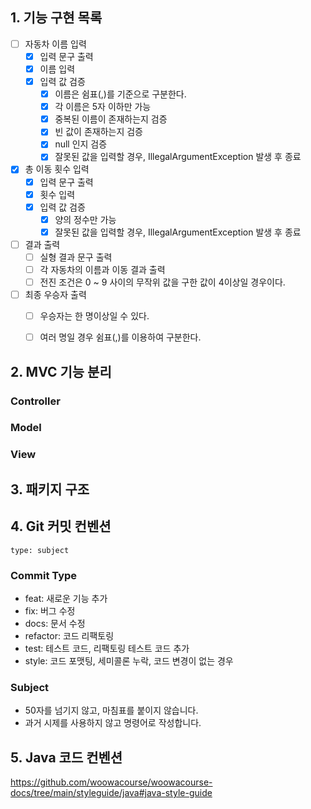 ## 1. 기능 구현 목록

- [ ] 자동차 이름 입력
  - [x] 입력 문구 출력
  - [x] 이름 입력
  - [x] 입력 값 검증 
    - [x] 이름은 쉼표(,)를 기준으로 구분한다.
    - [x] 각 이름은 5자 이하만 가능
    - [x] 중복된 이름이 존재하는지 검증
    - [x] 빈 값이 존재하는지 검증
    - [x] null 인지 검증
    - [x] 잘못된 값을 입력할 경우, IllegalArgumentException 발생 후 종료 
- [x] 총 이동 횟수 입력
  - [x] 입력 문구 출력
  - [x] 횟수 입력
  - [x] 입력 값 검증
    - [x] 양의 정수만 가능
    - [x] 잘못된 값을 입력할 경우, IllegalArgumentException 발생 후 종료
- [ ] 결과 출력
  - [ ] 실형 결과 문구 출력
  - [ ] 각 자동차의 이름과 이동 결과 출력
  - [ ] 전진 조건은 0 ~ 9 사이의 무작위 값을 구한 값이 4이상일 경우이다.
- [ ] 최종 우승자 출력
  - [ ] 우승자는 한 명이상일 수 있다.  
  - [ ] 여러 명일 경우 쉼표(,)를 이용하여 구분한다.     
     

## 2. MVC 기능 분리
### Controller

### Model

### View
     
## 3. 패키지 구조



## 4. Git 커밋 컨벤션
```
type: subject
```

### Commit Type
* feat: 새로운 기능 추가 
* fix: 버그 수정 
* docs: 문서 수정 
* refactor: 코드 리팩토링 
* test: 테스트 코드, 리팩토링 테스트 코드 추가 
* style: 코드 포맷팅, 세미콜론 누락, 코드 변경이 없는 경우

### Subject
* 50자를 넘기지 않고, 마침표를 붙이지 않습니다.
* 과거 시제를 사용하지 않고 명령어로 작성합니다.


## 5. Java 코드 컨벤션
https://github.com/woowacourse/woowacourse-docs/tree/main/styleguide/java#java-style-guide